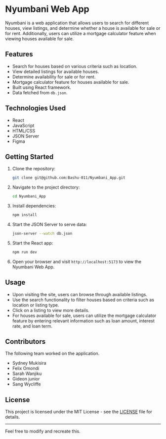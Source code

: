 # Nyumbani Web App

Nyumbani is a web application that allows users to search for different houses, view listings, and determine whether a house is available for sale or for rent. Additionally, users can utilize a mortgage calculator feature when viewing houses available for sale.

## Features

- Search for houses based on various criteria such as location.
- View detailed listings for available houses.
- Determine availability for sale or for rent.
- Mortgage calculator feature for houses available for sale.
- Built using React framework.
- Data fetched from `db.json`.

## Technologies Used

- React
- JavaScript
- HTML/CSS
- JSON Server
- Figma

## Getting Started

1. Clone the repository:

   ```bash
   git clone git@github.com:Bashu-011/Nyumbani_App.git
   ```

2. Navigate to the project directory:

   ```bash
   cd Nyumbani_App
   ```

3. Install dependencies:

   ```bash
   npm install
   ```

4. Start the JSON Server to serve data:

   ```bash
   json-server --watch db.json
   ```

5. Start the React app:

   ```bash
   npm run dev
   ```

6. Open your browser and visit `http://localhost:5173` to view the Nyumbani Web App.

## Usage

- Upon visiting the site, users can browse through available listings.
- Use the search functionality to filter houses based on criteria such as location or listing type.
- Click on a listing to view more details.
- For houses available for sale, users can utilize the mortgage calculator feature by entering relevant information such as loan amount, interest rate, and loan term.

## Contributors

The following team worked on the application.

- Sydney Mukisira
- Felix Omondi
- Sarah Wanjiku
- Gideon junior
- Sang Wycliffe


## License

This project is licensed under the MIT License - see the [LICENSE](LICENSE) file for details.

---

Feel free to modify and recreate this.